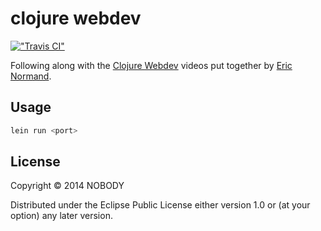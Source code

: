 # clojure webdev

[!["Travis CI"](https://travis-ci.org/rxacevedo/clojure_webdev.svg?branch=master)](https://travis-ci.org/rxacevedo/clojure_webdev)

Following along with the [Clojure Webdev](http://www.purelyfunctional.tv/web-dev-in-clojure) videos put together by [Eric Normand](http://www.lispcast.com/).

## Usage

``` bash
lein run <port>
```

## License

Copyright © 2014 NOBODY

Distributed under the Eclipse Public License either version 1.0 or (at
your option) any later version.
